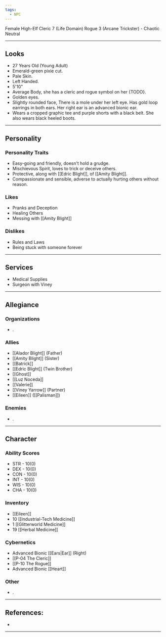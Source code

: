 ```yaml
---
tags:
  - NPC
---
```

Female High-Elf Cleric 7 (Life Domain) Rogue 3 (Arcane Trickster) - Chaotic Neutral
****
## Looks
- 27 Years Old (Young Adult)
- Emerald-green pixie cut.
- Pale Skin.
- Left Handed.
- 5'10"
- Average Body, she has a cleric and rogue symbol on her {TODO}.
- Golden eyes.
- Slightly rounded face, There is a mole under her left eye. Has gold loop earrings in both ears. Her right ear is an advanced bionic ear.
- Wears a cropped graphic tee and purple shorts with a black belt. She also wears black heeled boots.
****
## Personality
### Personality Traits
- Easy-going and friendly, doesn't hold a grudge.
- Mischievous Spirit, loves to trick or deceive others.
- Protective, along with [[Edric Blight]], of [[Amity Blight]].
- Compassionate and sensible, adverse to actually hurting others without reason.
### Likes
- Pranks and Deception
- Healing Others
- Messing with [[Amity Blight]]
### Dislikes
- Rules and Laws
- Being stuck with someone forever
****
## Services
- Medical Supplies
- Surgeon with Viney
****
## Allegiance
### Organizations
- .
### Allies
- [[Alador Blight]] (Father)
- [[Amity Blight]] (Sister)
- [[Batrick]]
- [[Edric Blight]] (Twin Brother)
- [[Ghost]]
- [[Luz Noceda]]
- [[Valerie]]
- [[Viney Yarrow]] (Partner)
- [[Eileen]] ([[Palisman]])
### Enemies
- .
****
## Character
### Ability Scores
- STR - 10(0)
- DEX - 10(0)
- CON - 10(0)
- INT - 10(0)
- WIS - 10(0)
- CHA - 10(0)
### Inventory
- [[Eileen]]
- 10 [[Industrial-Tech Medicine]]
- 1 [[Glitterworld Medicine]]
- 19 [[Herbal Medicine]]
### Cybernetics
- Advanced Bionic [[Ears|Ear]] (Right)
- [[P-04 The Cleric]]
- [[P-10 The Rogue]]
- Advanced Bionic [[Heart]]
### Other
- .
****
## References:
- 
****
